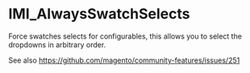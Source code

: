 IMI_AlwaysSwatchSelects
=======================

Force swatches selects for configurables, this allows you to select the 
dropdowns in arbitrary order.

See also https://github.com/magento/community-features/issues/251
